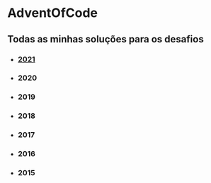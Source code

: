 # AdventOfCode

## Todas as minhas soluções para os desafios

- ### [2021](https://github.com/Gischenato/AdventOfCode/tree/main/2021)

- ### 2020

- ### 2019

- ### 2018

- ### 2017

- ### 2016

- ### 2015
